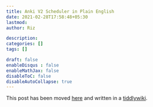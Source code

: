 ```yaml
---
title: Anki V2 Scheduler in Plain English
date: 2021-02-28T17:58:48+05:30
lastmod: 
author: Riz

description: 
categories: []
tags: []

draft: false
enableDisqus : false
enableMathJax: false
disableToC: false
disableAutoCollapse: true
---
```


This post has been moved [here](https://ibnishak.github.io/blog/anki-v2.html) and written in a [tiddlywiki](https://tiddlywiki.com/). 